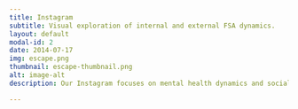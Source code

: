 ```yaml
---
title: Instagram
subtitle: Visual exploration of internal and external FSA dynamics. 
layout: default
modal-id: 2
date: 2014-07-17
img: escape.png
thumbnail: escape-thumbnail.png
alt: image-alt
description: Our Instagram focuses on mental health dynamics and social aspects of FSA.

---
```

